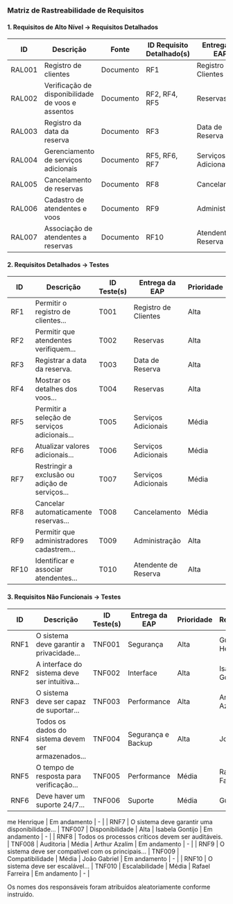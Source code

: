 ### Matriz de Rastreabilidade de Requisitos

#### 1. Requisitos de Alto Nível → Requisitos Detalhados

| ID  | Descrição  | Fonte | ID Requisito Detalhado(s) | Entrega da EAP | Prioridade | Responsável | Comentários |
|-----|------------|-------|---------------------------|----------------|------------|-------------|-------------|
| RAL001 | Registro de clientes | Documento | RF1 | Registro de Clientes | Alta | João Gabriel | - |
| RAL002 | Verificação de disponibilidade de voos e assentos | Documento | RF2, RF4, RF5 | Reservas | Alta | Rafael Farreira | - |
| RAL003 | Registro da data da reserva | Documento | RF3 | Data de Reserva | Alta | Guilherme Henrique | - |
| RAL004 | Gerenciamento de serviços adicionais | Documento | RF5, RF6, RF7 | Serviços Adicionais | Média | Isabela Gontijo | - |
| RAL005 | Cancelamento de reservas | Documento | RF8 | Cancelamento | Média | Arthur Azalim | - |
| RAL006 | Cadastro de atendentes e voos | Documento | RF9 | Administração | Alta | João Gabriel | - |
| RAL007 | Associação de atendentes a reservas | Documento | RF10 | Atendente de Reserva | Alta | Rafael Farreira | - |

#### 2. Requisitos Detalhados → Testes

| ID  | Descrição  | ID Teste(s) | Entrega da EAP | Prioridade | Responsável | Status | Comentários |
|-----|------------|-------------|----------------|------------|-------------|--------|-------------|
| RF1 | Permitir o registro de clientes... | T001 | Registro de Clientes | Alta | Guilherme Henrique | Em andamento | - |
| RF2 | Permitir que atendentes verifiquem... | T002 | Reservas | Alta | Isabela Gontijo | Em andamento | - |
| RF3 | Registrar a data da reserva. | T003 | Data de Reserva | Alta | Arthur Azalim | Em andamento | - |
| RF4 | Mostrar os detalhes dos voos... | T004 | Reservas | Alta | João Gabriel | Em andamento | - |
| RF5 | Permitir a seleção de serviços adicionais... | T005 | Serviços Adicionais | Média | Rafael Farreira | Em andamento | - |
| RF6 | Atualizar valores adicionais... | T006 | Serviços Adicionais | Média | Guilherme Henrique | Em andamento | - |
| RF7 | Restringir a exclusão ou adição de serviços... | T007 | Serviços Adicionais | Média | Isabela Gontijo | Em andamento | - |
| RF8 | Cancelar automaticamente reservas... | T008 | Cancelamento | Média | Arthur Azalim | Em andamento | - |
| RF9 | Permitir que administradores cadastrem... | T009 | Administração | Alta | João Gabriel | Em andamento | - |
| RF10 | Identificar e associar atendentes... | T010 | Atendente de Reserva | Alta | Rafael Farreira | Em andamento | - |

#### 3. Requisitos Não Funcionais → Testes

| ID  | Descrição  | ID Teste(s) | Entrega da EAP | Prioridade | Responsável | Status | Comentários |
|-----|------------|-------------|----------------|------------|-------------|--------|-------------|
| RNF1 | O sistema deve garantir a privacidade... | TNF001 | Segurança | Alta | Guilherme Henrique | Em andamento | - |
| RNF2 | A interface do sistema deve ser intuitiva... | TNF002 | Interface | Alta | Isabela Gontijo | Em andamento | - |
| RNF3 | O sistema deve ser capaz de suportar... | TNF003 | Performance | Alta | Arthur Azalim | Em andamento | - |
| RNF4 | Todos os dados do sistema devem ser armazenados... | TNF004 | Segurança e Backup | Alta | João Gabriel | Em andamento | - |
| RNF5 | O tempo de resposta para verificação... | TNF005 | Performance | Média | Rafael Farreira | Em andamento | RF2 |
| RNF6 | Deve haver um suporte 24/7... | TNF006 | Suporte | Média | Guilher

me Henrique | Em andamento | - |
| RNF7 | O sistema deve garantir uma disponibilidade... | TNF007 | Disponibilidade | Alta | Isabela Gontijo | Em andamento | - |
| RNF8 | Todos os processos críticos devem ser auditáveis. | TNF008 | Auditoria | Média | Arthur Azalim | Em andamento | - |
| RNF9 | O sistema deve ser compatível com os principais... | TNF009 | Compatibilidade | Média | João Gabriel | Em andamento | - |
| RNF10 | O sistema deve ser escalável... | TNF010 | Escalabilidade | Média | Rafael Farreira | Em andamento | - |

Os nomes dos responsáveis foram atribuídos aleatoriamente conforme instruído.